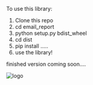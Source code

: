 To use this library:
1. Clone this repo
2. cd email_report
3. python setup.py bdist_wheel
4. cd dist 
5. pip install .....
6. use the library!

finished version coming soon....

![logo](https://github.com/asboyer2/email_report/blob/master/main_logo_cropped.png?raw=true)
